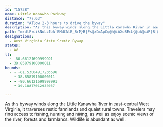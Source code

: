 ```yaml
---
id: "15738"
name: Little Kanawha Parkway
distance: "77.63"
duration: "Allow 2-3 hours to drive the byway"
description: "As this byway winds along the Little Kanawha River in east-central West Virginia, it traverses rustic farmlands and quaint rural towns."
path: "mrdlFrcikNoLzToA`EMdCAtE_BrM}B|Ps@xDmApCq@h@iAXoBEcL{@uA@oAP}B|@qLzGs@r@o@fBwBbS?~ARvAxEnM|@lBdQhPfBzCjAxCLfAChBm@|RFlB~AdUz@pDrAxChAnBbD~D`AlBf@dCF`AOhAi@t@_A\\gCSmIoAmDsAeJoE_SeHsCGcE\\mCz@mAl@_Av@o@t@u@pAs@rBsD|WgDbTiIh[s@zCyA`KSrCUbHgB`Qo@|C_@z@_CzCgA|@yAX_BQaBe@wAu@kLuM{Aw@_B_@eAAeALmBp@}@`AoA`Di@~Bs@lFu@fKErDJlBd@~CdE`OjChIL~@?zAEp@c@rAc@l@eAx@{HvEu@XcA@qBs@sHgEuAeAcOwOe@]wAGkA`@sDpCs@`A]rAAx@HlCd@rCfDrJnDlG~@rB\\fAHxAM~Ac@dAq@p@_Af@cCz@sAJiAMcAYqLmGsAg@qCc@_HAgBQgYmJaCm@kAGoBNsBjA_AlA]|@QfA?zBxAfNBrKCxEStBa@~Bm@dB_AlBoL~RyAxAsCbB}@x@uBzCaGnL}@xDa@rCIfANjApEdK`@fBVnCM~m@y@jOOdAi@lAu@r@}@VeAG}D_C{LuIgDmBkAc@}Ba@{MyBwAKcADiAV{At@sA`BsC~EuBdDa@fAUjB?bRMjB]zCgAlEgGhN[~@c@pCy@hIElFTfDf@zCnDfOZrBRlCBjCIlB}ArNYz@_@r@y@v@yAl@qIxBuA`AsAxAo@vAi@rBi@nFYlEE~BT`CdLxi@^tCDnD_BrW]dE[~A_AlCaAzAiApAqAfAcLrGaAx@eMfN{M|KkCjB\\~AJnAItIp@dFhBdFzK~XbD`U`@zAdDtIz@dBhEzEjFpI{JvKe@fAoApEyP|ZsAtCmDxJs@fAk@p@yAt@}@ReBBoHy@kLcBy@GaADgBp@}E`CeAdAo@zAWdAKjANlFCrAk@nF@~ALpBTlArCzIXxANxAZtRAbB[vGCrBPtOf@rVtBn[AzBObBmAnG]dAk@lAiAfAgAj@_GrAcEpAsUzK}AdAmHtGy@lA_@fAc@|BIfCXrI\\`CxDbLpHlNtDfMl@lCNfC@~DFnRGfIEfBcAjQg@vA]d@u@`@eM`G_S`HoBhAwA|Bo@xA]jA[rC@xAF~@d@pBhArB~L|KvHlKrHfIlB`BxBvAlFtBvF|AbALfEFjNQnNAlHRlFr@bDrAx@bARl@Fr@AjAsEdu@DvBd@hBfAvA|B`Bt@b@bBh@dCJpLEvAVbAl@t@~@fDxHxArBda@|\\x@hAt@hBh@tCD~AAlBYrBc@zAcAdCe@v@gD~Ca@l@y@rBc@nD_B`VcCtMCfBNlA`Gh]NhC?pAOrAi@lCgApBcHvJkA~Cc@fCOvC?xBPdXVpDn@fExAfDh@x@jJtN~BnCxOtMrCpBtBdAhKlBnDJbD]jJeCbBGhCDnB^rDpApAr@bA~@~ArBxCnGx@xBb@dBThCEjDSxB[pA{JfYy@rCcBpIi@|DIjDTtD`AvDnB|CtBvBzBfBpI`F~AjBnTxb@xAdC|@x@~@l@hAX|AF|BUfMkCxB[xBExL^pIrAnBt@tArA\\n@^~@d@zBv@nL@pCErBcDx^oA`Iy@dEWn@gAvA{At@wKxCoB~@}S`QcDzCcBlBiA|B}C|LUdBErBPzBb@dB`DzGrDtQXxBNpB^jShAnMDjAUzCwBfMo@fCoCvHg@zBuCtSi@xAcBxCi@zB_AtMo@rE?`AV|BjB|GRdCKzBu@dH?`BFdAd@rCdBzERpADpBUtBY~@]p@u@z@sGdFw@~@o@hAy@jDsCpSK~BDxBhEhW\\xC?xB{@vHa@|Am@rAq@z@y@p@oAd@uMxC_L`GcAx@iArA_BxCsD|Iy@lCe@rEc@tJo@pC}BzDgBvBeAcBkL_VeQgQsAaAmAg@aAIwAHcDdAaK|FsGtFyAhBi@rAyAzGgB`G_BfIiCfGsA`FYdCu@lMG|BHrBh@tB`A`B`EdE`B`AzK`EfGxEnKhKfCvC|B`Dh@zAr@|ENfBAdAUfAuAxBmKfMmEtGiAxB{BbIcDrJUl@k@~@kAb@oDZcBp@o@r@wB~DqAtB}@~@wDdC[f@i@vAUzATrHIhCu@pCgC`Hu@jAaChB{CbD}AlAwFxBoAT}EGcBJ{FrDmDrCuAlCyCxHc@fBDrBvAhGN|@?xAi@tFe@rBgAtCi@|@]Xa@Dm@Kg@a@m@}@iG{Jm@k@_C{@uMsDw@KuARcCdBu@r@q@pAW`AClBRrEhAnLDrCEhCYbFsBlPkEfNyEvK_@l@iDlEqFxJkMtRiAlBUl@]zHBjBJrAXxAx@xBxDhFnJzOrHnQlAdCxH|M\\p@hAxDx@xAdNnOvEbGnEdFf@p@t@fBd@tC\\vEbBnHjb@|cBtC|Gf@pBNpB?lAiAbLKrBJvDh@tCbAdCdA`BjIdG|@~@Th@~@lDlAjJxAnGJ~@B~BKfBMj@mBfEe@dBi@bEExBNvC^bClEjPRtBCzAUhCs@tB}FfJaAdDQtDl@nI@jJOfCYrBWp@}@tAaJ~H}@`BOx@I|@HnFErBYxBYz@e@t@s@t@uAv@}TzIcBz@u@v@q@fAe@rBIpBRzB~Lv`@^xARrA@`COpA_@fA}AtD[pAc@fNAfCV`CpGbPd@hBRrANbDEnPOpB}AhGwLbc@aH~Sw@pCq@lEc@~Gu@lCgAzAs@f@u@\\eAR}ESk^gCgBEeBJgCb@}HxBiBv@yAx@mYbTy@|@q@`AoDrHyRtk@o@lCI`CNpB~AhI|@jBlXvZt@`Al@~A^rDp@zO?zE[`Fe@dDs@`Co@jAo@x@cBlAsAd@iBPcCQsAg@eOaLmJmEwCkAuA_@sBSgCDcC^iDtAmA~@eE~Dw@xAyAdFYh@cEjFc@t@oDpJg@j@e@Xo@Fo@GqKqG}Ag@wAW{CK}FJ}Ab@sAr@_B`ByAjCcCzG_@lBSfCAdCPrDNrHYtK_@rE}K`m@uHj_@oCjL{FnScA|B{@n@}@VcAKu@g@wHmIyTkWmAkAyA{@uBe@sNsAyAE_DF}B^iBl@sBdA}A~@{@x@y@tA]~@oDdNq@zAk@j@eQtEmUtLoMfEiBdA_BdBwCxDcBhCo@dCE~Ee@xCwCtFi@rA_@bBOzBTzFIvAiApGEdAN~G[zGw@lHe@dBo@hAsAnAiBl@oQlCcBFyOi@cDLeAX}Ax@uAx@aE~Co@XiARmHV}ATcA^_BrA_AvAcAfCuNlc@wAxCaApAwArAeAr@gC`A_SxCgCl@_CxAg@l@eAdBq@vBy@lD{XzsA[n@c@b@_Bd@cElBs@FiAW}R{Go@m@mBaDQ@s@vAwB|K_Dxn@iAhJ_A~C_@d@eD`BiA\\eB?}D_@_AWiAmAgKcRsA_Bc@Ko@DgFfBmFdAqCv@eCxAsArAu@`A}ArCoRh`@_BzBoAlAy@j@{B~@kN`DcC~@}@r@{A`B}DxFcB~Au@d@gCdAq^nLmFnBoBtAmAnA}FtJaAbA{CfBiBd@{CNmCUoBq@yAy@sGoEcB_ByCmEaF_CYYuAqCm@a@oDVqI@iCa@aC}@e@BwAr@yEbDmA|Aa@PgETcC_@uAMs@@]JyApAmAXaA?mA]_AEyDVs@L}@j@oAjAsA`Ck@b@sFfBc@^Yf@Id@BlCSxAy@~AmDzEmFrCgHxGsBn@y@pAuArIIfAx@tIDlJNdB?z@e@bAuEbFg@~@gGfOyA`IcArAwCfDe@^y@\\kIZiDX}Bb@sFbB}DrBcAt@qD`DiGzGyAlAmE|By@t@yEfIwGrHySzR}CbDgHdEg@f@[x@m@xDYx@sA~BWz@D~EIj@_@z@uA~AYf@In@I~BNzC^lDAd@c@`BsAlDm@dAq@j@gDrBmA`BoC~F{@dCwA`C_BhBqFxDeAj@{C`AcDv@_BLiFJaDd@kJdDeBtAaE~A_BRcE?iA^cDxAw@f@q@dAc@v@]fAgA`Km@nKI`MKlBO~@Sp@}@~AmChD{DdCgBjBsB|Eu@bCcAzGoChMYjB?~@t@hLCjAKlAmEtLmI|[g@tC[lG_@dDYl@kJhLeAdBO`@KdAaAfK_@jBwGfNsDhNi@hAgE~GyCbC_CtCWpBa@nC_A`CwB~AWhBVvB^pDfAxD~@vBxA`B~BvCpDhFnA`CaEaB_Ag@w@GiDgAiKqDyFoAyAWwB~@iCvCiFzN"
designations:
  - West Virginia State Scenic Byway
states:
  - WV
ll:
  - -80.66121699999991
  - 38.85879100000011
bounds:
  - - -81.53004917233596
    - 38.85879100000011
  - - -80.66121699999991
    - 39.18877012939957

---
```


As this byway winds along the Little Kanawha River in east-central West Virginia, it traverses rustic farmlands and quaint rural towns. Travelers may find access to fishing, hunting and hiking, as well as enjoy scenic views of the river, forests and farmlands. Wildlife is abundant as well.
